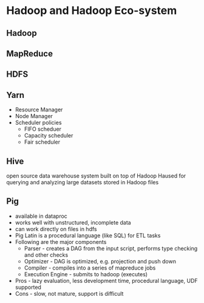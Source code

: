 # Hadoop and Hadoop Eco-system
## Hadoop
## MapReduce
## HDFS
## Yarn
- Resource Manager
- Node Manager
- Scheduler policies
  - FIFO scheduer
  - Capacity scheduler
  - Fair scheduler
## Hive
open source data warehouse system built on top of Hadoop Haused for querying and analyzing large datasets stored in Hadoop files
## Pig
- available in dataproc
- works well with unstructured, incomplete data
- can work directly on files in hdfs
- Pig Latin is a procedural language (like SQL) for ETL tasks
- Following are the major components
  - Parser - creates a DAG from the input script, performs type checking and other checks
  - Optimizer - DAG is optimized, e.g. projection and push down
  - Compiler - compiles into a series of mapreduce jobs
  - Execution Engine - submits to hadoop (executes)
 - Pros - lazy evaluation, less development time, procedural language, UDF supported
 - Cons - slow, not mature, support is difficult
